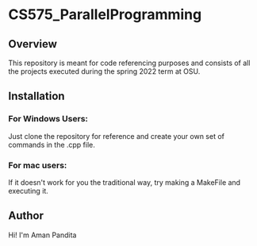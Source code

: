# CS575_ParallelProgramming

## Overview
This repository is meant for code referencing purposes and consists of all the projects executed during the spring 2022 term at OSU.

## Installation
### For Windows Users:
Just clone the repository for reference and create your own set of commands in the .cpp file.

### For mac users:
If it doesn't work for you the traditional way, try making a MakeFile and executing it.


## Author
Hi! I'm Aman Pandita
